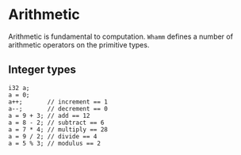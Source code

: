 # Arithmetic #

Arithmetic is fundamental to computation.
`Whamm` defines a number of arithmetic operators on the primitive types.

## Integer types ##

```
i32 a;
a = 0;
a++;       // increment == 1
a--;       // decrement == 0
a = 9 + 3; // add == 12
a = 8 - 2; // subtract == 6
a = 7 * 4; // multiply == 28
a = 9 / 2; // divide == 4
a = 5 % 3; // modulus == 2
```
